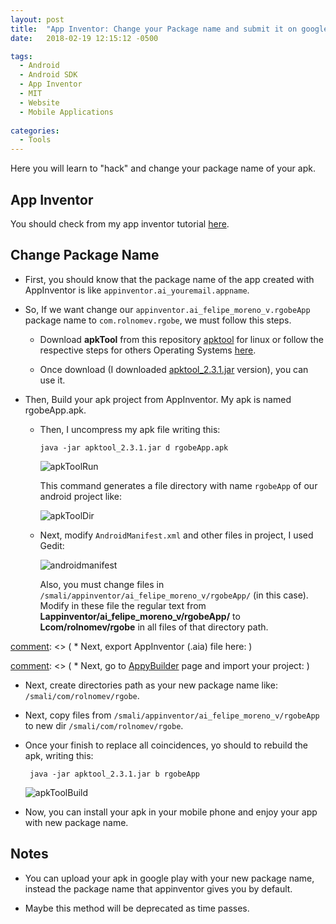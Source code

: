 ```yaml
---
layout: post
title:  "App Inventor: Change your Package name and submit it on google play."
date:   2018-02-19 12:15:12 -0500

tags:
  - Android
  - Android SDK
  - App Inventor
  - MIT
  - Website
  - Mobile Applications
  
categories:
  - Tools
---
```


Here you will learn to "hack" and change your package name of your apk.

## App Inventor

You should check from my app inventor tutorial [here][apptutorial].

## Change Package Name

* First, you should know that the package name of the app created with AppInventor is like `appinventor.ai_youremail.appname`.  

* So, If we want change our `appinventor.ai_felipe_moreno_v.rgobeApp` package name to `com.rolnomev.rgobe`, we must follow this steps.

   * Download **apkTool** from this repository [apktool][apkToolRepo] for linux or follow the respective steps for others Operating Systems [here][apkToolURL].

   * Once download (I downloaded [apktool_2.3.1.jar][apkToolVersion] version), you can use it.
   
* Then, Build your apk project from AppInventor. My apk is named rgobeApp.apk.

   * Then, I uncompress my apk file writing this:
   
         java -jar apktool_2.3.1.jar d rgobeApp.apk
   
     ![apkToolRun][apkToolRunBash]

     This command generates a file directory with name `rgobeApp` of our android project like:
     
     ![apkToolDir][apkToolDir]

   * Next, modify `AndroidManifest.xml` and other files in project, I used Gedit:
   
     ![androidmanifest][AndroidManifestChange]
     
     Also, you must change files in `/smali/appinventor/ai_felipe_moreno_v/rgobeApp/` (in this case).  
     Modify in these file the regular text from **Lappinventor/ai_felipe_moreno_v/rgobeApp/** to **Lcom/rolnomev/rgobe** in all files of that directory path.
     
[comment]: <> (   * Next, export AppInventor (.aia) file here: )
   
[comment]: <> (      ![AIaia][aiAiaFile] )
      
[comment]: <> (   * Next, go to [AppyBuilder](http://gold.appybuilder.com/) page and import your project: )

   * Next, create directories path as your new package name like: `/smali/com/rolnomev/rgobe`.

   * Next, copy files from `/smali/appinventor/ai_felipe_moreno_v/rgobeApp` to new dir `/smali/com/rolnomev/rgobe`.
   
   * Once your finish to replace all coincidences, yo should to rebuild the apk, writing this:
   
          java -jar apktool_2.3.1.jar b rgobeApp
     
     ![apkToolBuild][apkToolBuild]
     
   * Now, you can install your apk in your mobile phone and enjoy your app with new package name.
   
   
## Notes

* You can upload your apk in google play with your new package name, instead the package name that appinventor gives you by default.

* Maybe this method will be deprecated as time passes.


[apptutorial]:           /tools/Installing-App-Inventor
[apkToolRepo]:           https://bitbucket.org/iBotPeaches/apktool/downloads/
[apkToolURL]:            https://ibotpeaches.github.io/Apktool/install/
[apkToolVersion]:        /files/apktool_2.3.1.jar
[apkToolRunBash]:        /assets/tools/apkTool/runningApkTool.png
[apkToolDir]:            /assets/tools/apkTool/dirApkTool.png
[AndroidManifestChange]: /assets/tools/apkTool/changePackageName.png
[aiAiaFile]:             /assets/tools/appInventor/generateAiaFile.png
[apkToolBuild]:          /assets/tools/apkTool/buildingApkTool.png
